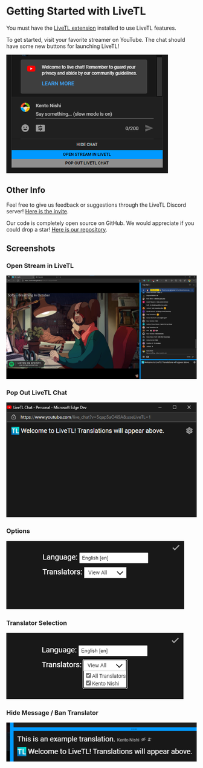 # Getting Started with LiveTL

You must have the [LiveTL extension]() installed to use LiveTL features.

To get started, visit your favorite streamer on YouTube. The chat should have some new buttons for launching LiveTL!

![](./img/openlivetl.png)

## Other Info
Feel free to give us feedback or suggestions through the LiveTL Discord server! [Here is the invite](https://discord.gg/uJrV3tmthg).

Our code is completely open source on GitHub. We would appreciate if you could drop a star! [Here is our repository](https://github.com/KentoNishi/LiveTL).

## Screenshots

### Open Stream in LiveTL
![](./img/livetlscreen.png)

### Pop Out LiveTL Chat
![](./img/popout.png)

### Options
![](./img/options.png)

### Translator Selection
![](./img/translators.png)

### Hide Message / Ban Translator
![](./img/ban.png)

<script>
    document.head.innerHTML += `
        <head>
            <link rel="icon" href="./favicon.ico" type="image/x-icon" />
        </head>
    `;
</script>
